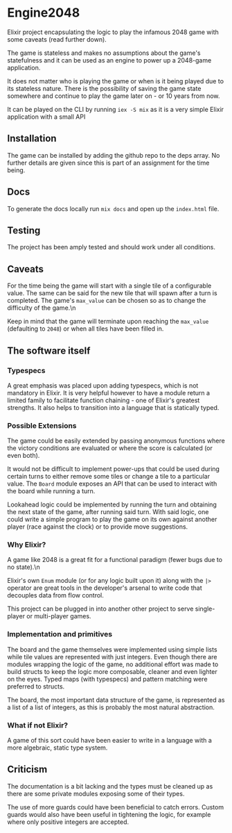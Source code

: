 # Engine2048

Elixir project encapsulating the logic to play the infamous 2048 game with some caveats (read further down).

The game is stateless and makes no assumptions about the game's statefulness and it can be used as an engine to
power up a 2048-game application.

It does not matter who is playing the game or when is it being played due to its stateless nature. There is the possibility of saving the game state somewhere and continue to play the game later on - or 10 years from now.

It can be played on the CLI by running `iex -S mix` as it is a very simple Elixir application with a small API

## Installation

The game can be installed by adding the github repo to the deps array. No further details are given since this is part of an assignment for the time being.

## Docs

To generate the docs locally run `mix docs` and open up the `index.html` file.

## Testing

The project has been amply tested and should work under all conditions.

## Caveats

For the time being the game will start with a single tile of a configurable value. The same can be said for the new tile that will spawn after a turn is completed. The game's `max_value` can be chosen so as to change the difficulty of the game.\n

Keep in mind that the game will terminate upon reaching the `max_value` (defaulting to `2048`) or when all tiles have been filled in.

## The software itself

### Typespecs

A great emphasis was placed upon adding typespecs, which is not mandatory in Elixir. It is very helpful however to have a module return a limited family to facilitate function chaining - one of Elixir's greatest strengths. It also helps to transition into a language that is statically typed.

### Possible Extensions

The game could be easily extended by passing anonymous functions where the victory conditions are evaluated or where the score is calculated (or even both).

It would not be difficult to implement power-ups that could be used during certain turns to either remove some tiles or change a tile to a particular value. The `Board` module exposes an API that can be used to interact with the board while running a turn.

Lookahead logic could be implemented by running the turn and obtaining the next state of the game, after running said turn. With said logic, one could write a simple program to play the game on its own against another player (race against the clock) or to provide move suggestions.

### Why Elixir?

A game like 2048 is a great fit for a functional paradigm (fewer bugs due to no state).\n

Elixir's own `Enum` module (or for any logic built upon it) along with the `|>` operator are great tools in the developer's arsenal to write code that decouples data from flow control.

This project can be plugged in into another other project to serve single-player or multi-player games.

### Implementation and primitives

The board and the game themselves were implemented using simple lists while tile values are represented with just integers. Even though there are modules wrapping the logic of the game, no additional effort was made to build structs to keep the logic more composable, cleaner and even lighter on the eyes. Typed maps (with typespecs) and pattern matching were preferred to structs.

The board, the most important data structure of the game, is represented as a list of a list of integers, as this is probably the most natural abstraction.

### What if not Elixir?

A game of this sort could have been easier to write in a language with a more algebraic, static type system.

## Criticism

The documentation is a bit lacking and the types must be cleaned up as there are some private modules exposing some of their types.

The use of more guards could have been beneficial to catch errors. Custom guards would also have been useful in tightening the logic, for example where only positive integers are accepted.
